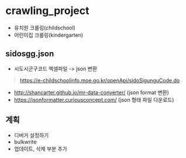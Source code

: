 # crawling_project
- 유치원 크롤링(childschool)
- 어린이집 크롤링(kindergarten)


## sidosgg.json 
 - 시도시군구코드 엑셀파일 -> json 변환
> https://e-childschoolinfo.moe.go.kr/openApi/sidoSigunguCode.do
 - http://shancarter.github.io/mr-data-converter/ (json format 변환)
 - https://jsonformatter.curiousconcept.com/ (json 형태 파일 다운로드)


## 계획
- 디버거 설정하기
- bulkwrite
- 업데이트, 삭제 부분 추가
